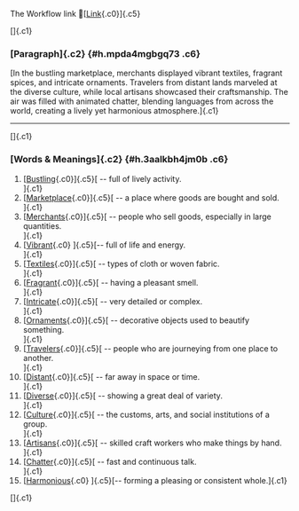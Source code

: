 The Workflow link
👏[[Link](https://www.google.com/url?q=http://www.google.com&sa=D&source=editors&ust=1760323453948051&usg=AOvVaw0JFPWYL75OgdJq3ejiZkHr){.c0}]{.c5}

[]{.c1}

### [Paragraph]{.c2} {#h.mpda4mgbgq73 .c6}

[In the bustling marketplace, merchants displayed vibrant textiles,
fragrant spices, and intricate ornaments. Travelers from distant lands
marveled at the diverse culture, while local artisans showcased their
craftsmanship. The air was filled with animated chatter, blending
languages from across the world, creating a lively yet harmonious
atmosphere.]{.c1}

------------------------------------------------------------------------

[]{.c1}

### [Words & Meanings]{.c2} {#h.3aalkbh4jm0b .c6}

1.  [[Bustling](https://www.google.com/url?q=http://www.google.com&sa=D&source=editors&ust=1760323453948683&usg=AOvVaw2V7gGsUZQe7nG_CjZpWEbP){.c0}]{.c5}[ --
    full of lively activity.\
    ]{.c1}
2.  [[Marketplace](https://www.google.com/url?q=http://www.google.com&sa=D&source=editors&ust=1760323453948794&usg=AOvVaw3WLweYdMB0-ztS2HoHCPMF){.c0}]{.c5}[ --
    a place where goods are bought and sold.\
    ]{.c1}
3.  [[Merchants](https://www.google.com/url?q=http://www.google.com&sa=D&source=editors&ust=1760323453948903&usg=AOvVaw2vjw0tCk3zlfm6ZLqNUd-z){.c0}]{.c5}[ --
    people who sell goods, especially in large quantities.\
    ]{.c1}
4.  [[Vibrant](https://www.google.com/url?q=http://www.google.com&sa=D&source=editors&ust=1760323453949018&usg=AOvVaw18SjKE3lENl0H3ybm7oOCG){.c0}
    ]{.c5}[-- full of life and energy.\
    ]{.c1}
5.  [[Textiles](https://www.google.com/url?q=http://www.google.com&sa=D&source=editors&ust=1760323453949118&usg=AOvVaw0T7lrwoAlZtHgoTjnTRUr0){.c0}]{.c5}[ --
    types of cloth or woven fabric.\
    ]{.c1}
6.  [[Fragrant](https://www.google.com/url?q=http://www.google.com&sa=D&source=editors&ust=1760323453949214&usg=AOvVaw1h4ZhXqUB2uZtPYfQ-ao4H){.c0}]{.c5}[ --
    having a pleasant smell.\
    ]{.c1}
7.  [[Intricate](https://www.google.com/url?q=http://www.google.com&sa=D&source=editors&ust=1760323453949311&usg=AOvVaw21D-6lA3tplgPTZLH8P6xr){.c0}]{.c5}[ --
    very detailed or complex.\
    ]{.c1}
8.  [[Ornaments](https://www.google.com/url?q=http://www.google.com&sa=D&source=editors&ust=1760323453949408&usg=AOvVaw0u5EFWJ3v52W-JBDVlVq8D){.c0}]{.c5}[ --
    decorative objects used to beautify something.\
    ]{.c1}
9.  [[Travelers](https://www.google.com/url?q=http://www.google.com&sa=D&source=editors&ust=1760323453949510&usg=AOvVaw0-WyoOisOmmQEgaum68iWk){.c0}]{.c5}[ --
    people who are journeying from one place to another.\
    ]{.c1}
10. [[Distant](https://www.google.com/url?q=http://www.google.com&sa=D&source=editors&ust=1760323453949620&usg=AOvVaw3RiLYc5VhoLFYz0S4C4ViH){.c0}]{.c5}[ --
    far away in space or time.\
    ]{.c1}
11. [[Diverse](https://www.google.com/url?q=http://www.google.com&sa=D&source=editors&ust=1760323453949705&usg=AOvVaw1RD8EKUns0KDgK10qvSIi3){.c0}]{.c5}[ --
    showing a great deal of variety.\
    ]{.c1}
12. [[Culture](https://www.google.com/url?q=http://www.google.com&sa=D&source=editors&ust=1760323453949800&usg=AOvVaw1BzOTLufib2NpnRVl0SMfU){.c0}]{.c5}[ --
    the customs, arts, and social institutions of a group.\
    ]{.c1}
13. [[Artisans](https://www.google.com/url?q=http://www.google.com&sa=D&source=editors&ust=1760323453949911&usg=AOvVaw0UMDHDbLhyZq-uryTOAmnN){.c0}]{.c5}[ --
    skilled craft workers who make things by hand.\
    ]{.c1}
14. [[Chatter](https://www.google.com/url?q=http://www.google.com&sa=D&source=editors&ust=1760323453950014&usg=AOvVaw1P7lY9PLKWnbeMigsnA88A){.c0}]{.c5}[ --
    fast and continuous talk.\
    ]{.c1}
15. [[Harmonious](https://www.google.com/url?q=http://www.google.com&sa=D&source=editors&ust=1760323453950110&usg=AOvVaw3ndf6W_XqjsyIcYZkjphoS){.c0}
    ]{.c5}[-- forming a pleasing or consistent whole.]{.c1}

[]{.c1}
